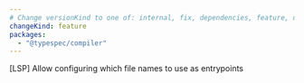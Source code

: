 ```yaml
---
# Change versionKind to one of: internal, fix, dependencies, feature, deprecation, breaking
changeKind: feature
packages:
  - "@typespec/compiler"
---
```


[LSP] Allow configuring which file names to use as entrypoints
